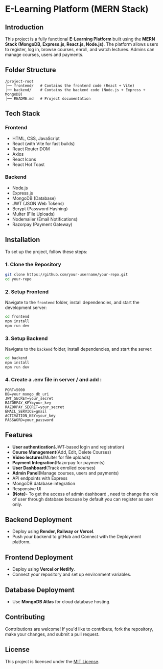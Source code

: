 # E-Learning Platform (MERN Stack)

## Introduction
This project is a fully functional **E-Learning Platform** built using the **MERN Stack (MongoDB, Express.js, React.js, Node.js)**. The platform allows users to register, log in, browse courses, enroll, and watch lectures. 
Admins can manage courses, users and payments.

## Folder Structure
```
/project-root
│── frontend/   # Contains the frontend code (React + Vite)
│── backend/    # Contains the backend code (Node.js + Express + MongoDB)
│── README.md   # Project documentation
```

## Tech Stack
### Frontend
- HTML, CSS, JavaScript  
- React (with Vite for fast builds)  
- React Router DOM 
- Axios
- React Icons 
- React Hot Toast 

### Backend
- Node.js  
- Express.js  
- MongoDB (Database)  
- JWT (JSON Web Tokens)
- Bcrypt (Password Hashing)
- Multer (File Uploads)
- Nodemailer (Email Notifications)
- Razorpay (Payment Gateway)

## Installation
To set up the project, follow these steps:

### 1. Clone the Repository
```sh
git clone https://github.com/your-username/your-repo.git
cd your-repo
```

### 2. Setup Frontend
Navigate to the `frontend` folder, install dependencies, and start the development server:
```sh
cd frontend
npm install
npm run dev
```

### 3. Setup Backend
Navigate to the `backend` folder, install dependencies, and start the server:
```sh
cd backend
npm install
npm run dev
```
### 4. Create a .env file in server / and add :
```env
PORT=5000
DB=your_mongo_db_uri
JWT_SECRET=your_secret
RAZORPAY_KEY=your_key
RAZORPAY_SECRET=your_secret
EMAIL_SERVICE=gmail
ACTIVATION_KEY=your_key
PASSWORD=your_password
```

## Features
- **User authentication**(JWT-based login and registration) 
- **Course Management**(Add, Edit, Delete Courses)
- **Video lectures**(Multer for file uploads)
- **Payment Integration**(Razorpay for payments)
- **User Dashboard**(Track enrolled courses)
- **Admin Panel**(Manage courses, users and payments)
- API endpoints with Express  
- MongoDB database integration  
- Responsive UI
- **(Note)**- To get the access of admin dashboard , need to change the role of user through database because by default you can register as user only.

## Backend Deployment
- Deploy using **Render, Railway or Vercel**.
- Push your backend to gitHub and Connect with the Deployment platform.

## Frontend Deployment 
- Deploy using **Vercel or Netlify**.
- Connect your repository and set up environment variables.

## Database Deployment
- Use **MongoDB Atlas** for cloud database hosting.

## Contributing
Contributions are welcome! If you'd like to contribute, fork the repository, make your changes, and submit a pull request.

## License
This project is licensed under the [MIT License](LICENSE).

